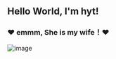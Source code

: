 ## Hello World, I'm hyt!

### :heart: emmm, She is my wife！:heart:

![image](https://user-images.githubusercontent.com/34086399/154190971-3f723f9a-7b9b-4a98-a297-3e8576271f3a.png)


<!--
**hytStart/hytStart** is a ✨ _special_ ✨ repository because its `README.md` (this file) appears on your GitHub profile.

Here are some ideas to get you started:

- 🔭 I’m currently working on ...
- 🌱 I’m currently learning ...
- 👯 I’m looking to collaborate on ...
- 🤔 I’m looking for help with ...
- 💬 Ask me about ...
- 📫 How to reach me: ...
- 😄 Pronouns: ...
- ⚡ Fun fact: ...
-->
